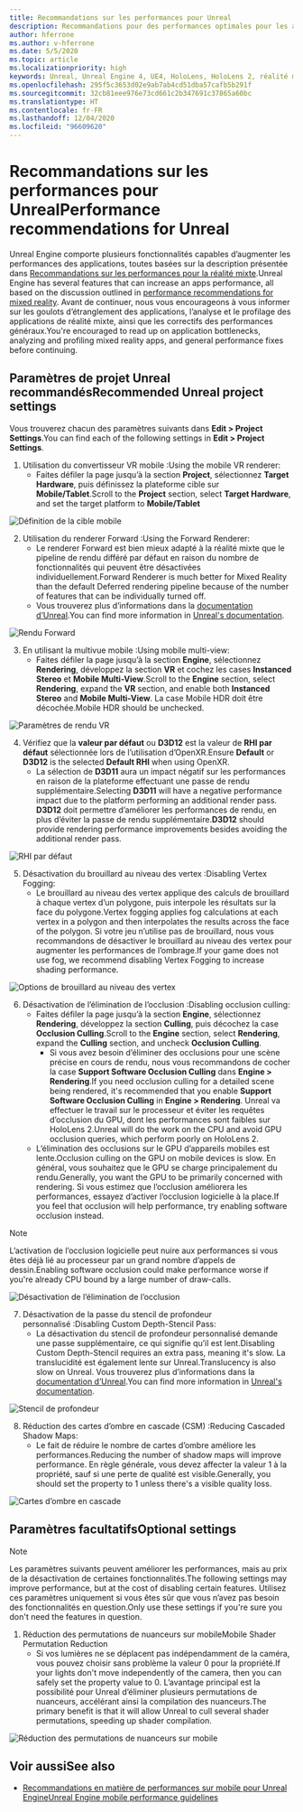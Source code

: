 ```yaml
---
title: Recommandations sur les performances pour Unreal
description: Recommandations pour des performances optimales pour les applications de réalité mixte dans Unreal
author: hferrone
ms.author: v-hferrone
ms.date: 5/5/2020
ms.topic: article
ms.localizationpriority: high
keywords: Unreal, Unreal Engine 4, UE4, HoloLens, HoloLens 2, réalité mixte, performances, optimisation, paramètres, documentation
ms.openlocfilehash: 295f5c3653d02e9ab7ab4cd51dba57cafb5b291f
ms.sourcegitcommit: 32cb81eee976e73cd661c2b347691c37865a60bc
ms.translationtype: HT
ms.contentlocale: fr-FR
ms.lasthandoff: 12/04/2020
ms.locfileid: "96609620"
---
```

# <a name="performance-recommendations-for-unreal"></a><span data-ttu-id="2e2c5-104">Recommandations sur les performances pour Unreal</span><span class="sxs-lookup"><span data-stu-id="2e2c5-104">Performance recommendations for Unreal</span></span>

<span data-ttu-id="2e2c5-105">Unreal Engine comporte plusieurs fonctionnalités capables d’augmenter les performances des applications, toutes basées sur la description présentée dans [Recommandations sur les performances pour la réalité mixte](../platform-capabilities-and-apis/understanding-performance-for-mixed-reality.md).</span><span class="sxs-lookup"><span data-stu-id="2e2c5-105">Unreal Engine has several features that can increase an apps performance, all based on the discussion outlined in [performance recommendations for mixed reality](../platform-capabilities-and-apis/understanding-performance-for-mixed-reality.md).</span></span> <span data-ttu-id="2e2c5-106">Avant de continuer, nous vous encourageons à vous informer sur les goulots d’étranglement des applications, l’analyse et le profilage des applications de réalité mixte, ainsi que les correctifs des performances généraux.</span><span class="sxs-lookup"><span data-stu-id="2e2c5-106">You're encouraged to read up on application bottlenecks, analyzing and profiling mixed reality apps, and general performance fixes before continuing.</span></span>

## <a name="recommended-unreal-project-settings"></a><span data-ttu-id="2e2c5-107">Paramètres de projet Unreal recommandés</span><span class="sxs-lookup"><span data-stu-id="2e2c5-107">Recommended Unreal project settings</span></span>
<span data-ttu-id="2e2c5-108">Vous trouverez chacun des paramètres suivants dans **Edit > Project Settings**.</span><span class="sxs-lookup"><span data-stu-id="2e2c5-108">You can find each of the following settings in **Edit > Project Settings**.</span></span>

1. <span data-ttu-id="2e2c5-109">Utilisation du convertisseur VR mobile :</span><span class="sxs-lookup"><span data-stu-id="2e2c5-109">Using the mobile VR renderer:</span></span>
    * <span data-ttu-id="2e2c5-110">Faites défiler la page jusqu’à la section **Project**, sélectionnez **Target Hardware**, puis définissez la plateforme cible sur **Mobile/Tablet**.</span><span class="sxs-lookup"><span data-stu-id="2e2c5-110">Scroll to the **Project** section, select **Target Hardware**, and set the target platform to **Mobile/Tablet**</span></span>

![Définition de la cible mobile](images/unreal/performance-recommendations-img-01.png)

2. <span data-ttu-id="2e2c5-112">Utilisation du renderer Forward :</span><span class="sxs-lookup"><span data-stu-id="2e2c5-112">Using the Forward Renderer:</span></span> 
    * <span data-ttu-id="2e2c5-113">Le renderer Forward est bien mieux adapté à la réalité mixte que le pipeline de rendu différé par défaut en raison du nombre de fonctionnalités qui peuvent être désactivées individuellement.</span><span class="sxs-lookup"><span data-stu-id="2e2c5-113">Forward Renderer is much better for Mixed Reality than the default Deferred rendering pipeline because of the number of features that can be individually turned off.</span></span> 
    * <span data-ttu-id="2e2c5-114">Vous trouverez plus d’informations dans la [documentation d’Unreal](https://docs.unrealengine.com/Platforms/VR/DevelopVR/VRPerformance/index.html).</span><span class="sxs-lookup"><span data-stu-id="2e2c5-114">You can find more information in [Unreal's documentation](https://docs.unrealengine.com/Platforms/VR/DevelopVR/VRPerformance/index.html).</span></span>

![Rendu Forward](images/unreal/performance-recommendations-img-04.png)

3. <span data-ttu-id="2e2c5-116">En utilisant la multivue mobile :</span><span class="sxs-lookup"><span data-stu-id="2e2c5-116">Using mobile multi-view:</span></span>
    * <span data-ttu-id="2e2c5-117">Faites défiler la page jusqu’à la section **Engine**, sélectionnez **Rendering**, développez la section **VR** et cochez les cases **Instanced Stereo** et **Mobile Multi-View**.</span><span class="sxs-lookup"><span data-stu-id="2e2c5-117">Scroll to the **Engine** section, select **Rendering**, expand the **VR** section, and enable both **Instanced Stereo** and **Mobile Multi-View**.</span></span> <span data-ttu-id="2e2c5-118">La case Mobile HDR doit être décochée.</span><span class="sxs-lookup"><span data-stu-id="2e2c5-118">Mobile HDR should be unchecked.</span></span>

![Paramètres de rendu VR](images/unreal/performance-recommendations-img-03.png)

4. <span data-ttu-id="2e2c5-120">Vérifiez que la **valeur par défaut** ou **D3D12** est la valeur de **RHI par défaut** sélectionnée lors de l’utilisation d’OpenXR.</span><span class="sxs-lookup"><span data-stu-id="2e2c5-120">Ensure **Default** or **D3D12** is the selected **Default RHI** when using OpenXR.</span></span>
    * <span data-ttu-id="2e2c5-121">La sélection de **D3D11** aura un impact négatif sur les performances en raison de la plateforme effectuant une passe de rendu supplémentaire.</span><span class="sxs-lookup"><span data-stu-id="2e2c5-121">Selecting **D3D11** will have a negative performance impact due to the platform performing an additional render pass.</span></span> <span data-ttu-id="2e2c5-122">**D3D12** doit permettre d’améliorer les performances de rendu, en plus d’éviter la passe de rendu supplémentaire.</span><span class="sxs-lookup"><span data-stu-id="2e2c5-122">**D3D12** should provide rendering performance improvements besides avoiding the additional render pass.</span></span>

![RHI par défaut](images/unreal/performance-recommendations-img-09.png)

5. <span data-ttu-id="2e2c5-124">Désactivation du brouillard au niveau des vertex :</span><span class="sxs-lookup"><span data-stu-id="2e2c5-124">Disabling Vertex Fogging:</span></span> 
    * <span data-ttu-id="2e2c5-125">Le brouillard au niveau des vertex applique des calculs de brouillard à chaque vertex d’un polygone, puis interpole les résultats sur la face du polygone.</span><span class="sxs-lookup"><span data-stu-id="2e2c5-125">Vertex fogging applies fog calculations at each vertex in a polygon and then interpolates the results across the face of the polygon.</span></span> <span data-ttu-id="2e2c5-126">Si votre jeu n’utilise pas de brouillard, nous vous recommandons de désactiver le brouillard au niveau des vertex pour augmenter les performances de l’ombrage.</span><span class="sxs-lookup"><span data-stu-id="2e2c5-126">If your game does not use fog, we recommend disabling Vertex Fogging to increase shading performance.</span></span>

![Options de brouillard au niveau des vertex](images/unreal/performance-recommendations-img-05.png)

6. <span data-ttu-id="2e2c5-128">Désactivation de l’élimination de l’occlusion :</span><span class="sxs-lookup"><span data-stu-id="2e2c5-128">Disabling occlusion culling:</span></span>
    * <span data-ttu-id="2e2c5-129">Faites défiler la page jusqu’à la section **Engine**, sélectionnez **Rendering**, développez la section **Culling**, puis décochez la case **Occlusion Culling**.</span><span class="sxs-lookup"><span data-stu-id="2e2c5-129">Scroll to the **Engine** section, select **Rendering**, expand the **Culling** section, and uncheck **Occlusion Culling**.</span></span>
        + <span data-ttu-id="2e2c5-130">Si vous avez besoin d’éliminer des occlusions pour une scène précise en cours de rendu, nous vous recommandons de cocher la case **Support Software Occlusion Culling** dans **Engine > Rendering**.</span><span class="sxs-lookup"><span data-stu-id="2e2c5-130">If you need occlusion culling for a detailed scene being rendered, it's recommended that you enable **Support Software Occlusion Culling** in **Engine > Rendering**.</span></span> <span data-ttu-id="2e2c5-131">Unreal va effectuer le travail sur le processeur et éviter les requêtes d’occlusion du GPU, dont les performances sont faibles sur HoloLens 2.</span><span class="sxs-lookup"><span data-stu-id="2e2c5-131">Unreal will do the work on the CPU and avoid GPU occlusion queries, which perform poorly on HoloLens 2.</span></span>
    * <span data-ttu-id="2e2c5-132">L’élimination des occlusions sur le GPU d’appareils mobiles est lente.</span><span class="sxs-lookup"><span data-stu-id="2e2c5-132">Occlusion culling on the GPU on mobile devices is slow.</span></span> <span data-ttu-id="2e2c5-133">En général, vous souhaitez que le GPU se charge principalement du rendu.</span><span class="sxs-lookup"><span data-stu-id="2e2c5-133">Generally, you want the GPU to be primarily concerned with rendering.</span></span> <span data-ttu-id="2e2c5-134">Si vous estimez que l’occlusion améliorera les performances, essayez d’activer l’occlusion logicielle à la place.</span><span class="sxs-lookup"><span data-stu-id="2e2c5-134">If you feel that occlusion will help performance, try enabling software occlusion instead.</span></span> 

> [!NOTE]
> <span data-ttu-id="2e2c5-135">L’activation de l’occlusion logicielle peut nuire aux performances si vous êtes déjà lié au processeur par un grand nombre d’appels de dessin.</span><span class="sxs-lookup"><span data-stu-id="2e2c5-135">Enabling software occlusion could make performance worse if you're already CPU bound by a large number of draw-calls.</span></span>

![Désactivation de l’élimination de l’occlusion](images/unreal/performance-recommendations-img-02.png)

7. <span data-ttu-id="2e2c5-137">Désactivation de la passe du stencil de profondeur personnalisé :</span><span class="sxs-lookup"><span data-stu-id="2e2c5-137">Disabling Custom Depth-Stencil Pass:</span></span>
    * <span data-ttu-id="2e2c5-138">La désactivation du stencil de profondeur personnalisé demande une passe supplémentaire, ce qui signifie qu’il est lent.</span><span class="sxs-lookup"><span data-stu-id="2e2c5-138">Disabling Custom Depth-Stencil requires an extra pass, meaning it's slow.</span></span> <span data-ttu-id="2e2c5-139">La translucidité est également lente sur Unreal.</span><span class="sxs-lookup"><span data-stu-id="2e2c5-139">Translucency is also slow on Unreal.</span></span> <span data-ttu-id="2e2c5-140">Vous trouverez plus d’informations dans la [documentation d’Unreal](https://docs.unrealengine.com/Engine/Performance/Guidelines/index.html).</span><span class="sxs-lookup"><span data-stu-id="2e2c5-140">You can find more information in [Unreal's documentation](https://docs.unrealengine.com/Engine/Performance/Guidelines/index.html).</span></span>

![Stencil de profondeur](images/unreal/performance-recommendations-img-06.png)

8. <span data-ttu-id="2e2c5-142">Réduction des cartes d’ombre en cascade (CSM) :</span><span class="sxs-lookup"><span data-stu-id="2e2c5-142">Reducing Cascaded Shadow Maps:</span></span> 
    * <span data-ttu-id="2e2c5-143">Le fait de réduire le nombre de cartes d’ombre améliore les performances.</span><span class="sxs-lookup"><span data-stu-id="2e2c5-143">Reducing the number of shadow maps will improve performance.</span></span> <span data-ttu-id="2e2c5-144">En règle générale, vous devez affecter la valeur 1 à la propriété, sauf si une perte de qualité est visible.</span><span class="sxs-lookup"><span data-stu-id="2e2c5-144">Generally, you should set the property to 1 unless there's a visible quality loss.</span></span> 

![Cartes d’ombre en cascade](images/unreal/performance-recommendations-img-07.png)

## <a name="optional-settings"></a><span data-ttu-id="2e2c5-146">Paramètres facultatifs</span><span class="sxs-lookup"><span data-stu-id="2e2c5-146">Optional settings</span></span>

> [!NOTE]
> <span data-ttu-id="2e2c5-147">Les paramètres suivants peuvent améliorer les performances, mais au prix de la désactivation de certaines fonctionnalités.</span><span class="sxs-lookup"><span data-stu-id="2e2c5-147">The following settings may improve performance, but at the cost of disabling certain features.</span></span> <span data-ttu-id="2e2c5-148">Utilisez ces paramètres uniquement si vous êtes sûr que vous n’avez pas besoin des fonctionnalités en question.</span><span class="sxs-lookup"><span data-stu-id="2e2c5-148">Only use these settings if you're sure you don't need the features in question.</span></span>

1. <span data-ttu-id="2e2c5-149">Réduction des permutations de nuanceurs sur mobile</span><span class="sxs-lookup"><span data-stu-id="2e2c5-149">Mobile Shader Permutation Reduction</span></span>
    * <span data-ttu-id="2e2c5-150">Si vos lumières ne se déplacent pas indépendamment de la caméra, vous pouvez choisir sans problème la valeur 0 pour la propriété.</span><span class="sxs-lookup"><span data-stu-id="2e2c5-150">If your lights don't move independently of the camera, then you can safely set the property value to 0.</span></span> <span data-ttu-id="2e2c5-151">L’avantage principal est la possibilité pour Unreal d’éliminer plusieurs permutations de nuanceurs, accélérant ainsi la compilation des nuanceurs.</span><span class="sxs-lookup"><span data-stu-id="2e2c5-151">The primary benefit is that it will allow Unreal to cull several shader permutations, speeding up shader compilation.</span></span>

![Réduction des permutations de nuanceurs sur mobile](images/unreal/performance-recommendations-img-08.png)

## <a name="see-also"></a><span data-ttu-id="2e2c5-153">Voir aussi</span><span class="sxs-lookup"><span data-stu-id="2e2c5-153">See also</span></span>
* [<span data-ttu-id="2e2c5-154">Recommandations en matière de performances sur mobile pour Unreal Engine</span><span class="sxs-lookup"><span data-stu-id="2e2c5-154">Unreal Engine mobile performance guidelines</span></span>]( https://docs.unrealengine.com/Platforms/Mobile/Performance/index.html)